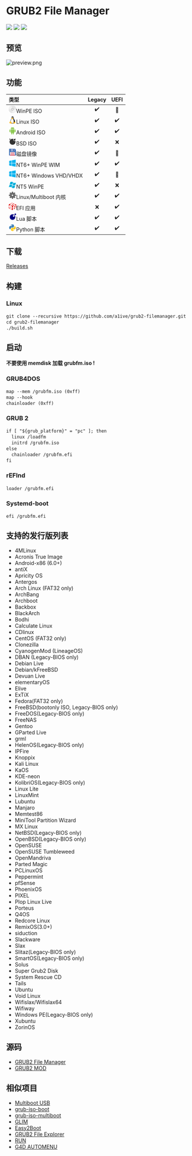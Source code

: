 # GRUB2 File Manager 
 ![](https://img.shields.io/github/license/a1ive/grub2-filemanager.svg?style=flat) ![](https://img.shields.io/github/downloads/a1ive/grub2-filemanager/total.svg?style=flat) ![](https://img.shields.io/github/release/a1ive/grub2-filemanager.svg?style=flat) 

## 预览 

![preview.png](https://github.com/a1ive/grub2-filemanager/raw/gh-pages/preview.png)

## 功能 
| 类型                                                 | Legacy | UEFI |
| :--------------------------------------------------- | :----: | :--: |
| ![](/images/iso.png?raw=true)WinPE ISO               |   ✔️    |  🔲   |
| ![](/images/linux.png?raw=true)Linux ISO             |   ✔️    |  ✔️   |
| ![](/images/android.png?raw=true)Android ISO         |   ✔️    |  ✔️   |
| ![](/images/bsd.png?raw=true)BSD ISO                 |   ✔️    |  ❌   |
| ![](/images/img.png?raw=true)磁盘镜像                |   ✔️    |  🔲   |
| ![](/images/nt6.png?raw=true)NT6+ WinPE WIM          |   ✔️    |  ✔️   |
| ![](/images/nt6.png?raw=true)NT6+ Windows VHD/VHDX   |   ✔️    |  🔲   |
| ![](/images/nt5.png?raw=true)NT5 WinPE               |   ✔️    |  ❌   |
| ![](/images/kernel.png?raw=true)Linux/Multiboot 内核 |   ✔️    |  ✔️   |
| ![](/images/efi.png?raw=true)EFI 应用                |   ❌    |  ✔️   |
| ![](/images/lua.png?raw=true)Lua 脚本                |   ✔️    |  ✔️   |
| ![](/images/py.png?raw=true)Python 脚本              |   ✔️    |  ✔️   |

## 下载 
[Releases](https://github.com/a1ive/grub2-filemanager/releases) 

## 构建 
### Linux 
```shell
git clone --recursive https://github.com/a1ive/grub2-filemanager.git
cd grub2-filemanager
./build.sh
```

## 启动 
**不要使用 memdisk 加载 grubfm.iso !**  
### GRUB4DOS 
```
map --mem /grubfm.iso (0xff)
map --hook
chainloader (0xff)
```
### GRUB 2
```
if [ "${grub_platform}" = "pc" ]; then
  linux /loadfm  
  initrd /grubfm.iso  
else
  chainloader /grubfm.efi
fi
```
### rEFInd 
```
loader /grubfm.efi
```
### Systemd-boot 
```
efi /grubfm.efi
```

## 支持的发行版列表 
*    4MLinux
*    Acronis True Image
*    Android-x86 (6.0+)
*    antiX
*    Apricity OS
*    Antergos
*    Arch Linux (FAT32 only)
*    ArchBang
*    Archboot
*    Backbox
*    BlackArch
*    Bodhi
*    Calculate Linux
*    CDlinux
*    CentOS (FAT32 only)
*    Clonezilla
*    CyanogenMod (LineageOS)
*    DBAN (Legacy-BIOS only)
*    Debian Live
*    Debian/kFreeBSD
*    Devuan Live
*    elementaryOS
*    Elive
*    ExTiX
*    Fedora(FAT32 only)
*    FreeBSD(bootonly ISO, Legacy-BIOS only)
*    FreeDOS(Legacy-BIOS only)
*    FreeNAS
*    Gentoo
*    GParted Live
*    grml
*    HelenOS(Legacy-BIOS only)
*    IPFire
*    Knoppix
*    Kali Linux
*    KaOS
*    KDE-neon
*    KolibriOS(Legacy-BIOS only)
*    Linux Lite
*    LinuxMint
*    Lubuntu
*    Manjaro
*    Memtest86
*    MiniTool Partition Wizard
*    MX Linux
*    NetBSD(Legacy-BIOS only)
*    OpenBSD(Legacy-BIOS only)
*    OpenSUSE
*    OpenSUSE Tumbleweed
*    OpenMandriva
*    Parted Magic
*    PCLinuxOS
*    Peppermint
*    pfSense
*    PhoenixOS
*    PIXEL
*    Plop Linux Live
*    Porteus
*    Q4OS
*    Redcore Linux
*    RemixOS(3.0+)
*    siduction
*    Slackware
*    Slax
*    Slitaz(Legacy-BIOS only)
*    SmartOS(Legacy-BIOS only)
*    Solus
*    Super Grub2 Disk
*    System Rescue CD
*    Tails
*    Ubuntu
*    Void Linux
*    Wifislax/Wifislax64
*    Wifiway
*    Windows PE(Legacy-BIOS only)
*    Xubuntu
*    ZorinOS

## 源码 
*	[GRUB2 File Manager](https://github.com/a1ive/grub2-filemanager)  
*	[GRUB2 MOD](https://github.com/a1ive/grub2-mod) 

## 相似项目 
*	[Multiboot USB](http://mbusb.aguslr.com/) 
*	[grub-iso-boot](https://github.com/Jimmy-Z/grub-iso-boot) 
*	[grub-iso-multiboot](https://github.com/mpolitzer/grub-iso-multiboot) 
*	[GLIM](https://github.com/thias/glim) 
*	[Easy2Boot](http://www.easy2boot.com/) 
*	[GRUB2 File Explorer](http://bbs.wuyou.net/forum.php?mod=viewthread&tid=320715) 
*	[RUN](http://bbs.wuyou.net/forum.php?mod=viewthread&tid=191301) 
*	[G4D AUTOMENU](http://bbs.wuyou.net/forum.php?mod=viewthread&tid=203607) 
